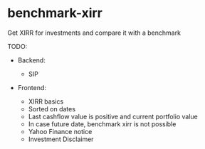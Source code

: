 # benchmark-xirr
Get XIRR for investments and compare it with a benchmark

TODO:
* Backend:
    * SIP
  

* Frontend:
    * XIRR basics
    * Sorted on dates
    * Last cashflow value is positive and current portfolio value
    * In case future date, benchmark xirr is not possible
    * Yahoo Finance notice
    * Investment Disclaimer